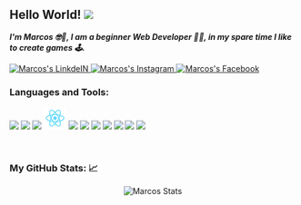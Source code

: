## Hello World! <img src="https://media.giphy.com/media/hvRJCLFzcasrR4ia7z/giphy.gif" width="30px"> 

*__I'm Marcos 🤓🖖, I am a beginner Web Developer 🧑‍💻, in my spare time I like to create games 🕹️.__*

<div>
  <a href="https://www.linkedin.com/in/marcos-guilherme-g-m-campos/" target="_blank">
    <img alt="Marcos's LinkdeIN" height="40px" src="https://i.pinimg.com/originals/58/99/22/589922e187ab719d0afa9c4c2993019b.png" >
  </a>
  <a href="https://www.instagram.com/markimg22/" target="_blank">
    <img alt="Marcos's Instagram" height="40px" src="https://mairacuryteam.com.br/wp-content/uploads/2019/05/logo-instagram-png-fundo-transparente13-1.png" />
  </a>
  <a href="https://www.facebook.com/Markimg22" target="_blank">
    <img alt="Marcos's Facebook" height="40px" src="https://i1.wp.com/www.telesintese.com.br/wp-content/uploads/2016/09/facebook-flat-vector-logo-400x400.png?fit=400%2C400&ssl=1" />
  </a>
</div>

### Languages and Tools:

<code><img height="40" src="https://logodownload.org/wp-content/uploads/2016/10/html5-logo-8.png"></code>
<code><img height="40" src="https://terminalroot.com.br/assets/img/css/css.png"></code>
<code><img height="40" src="https://www.dialhost.com.br/blog/wp-content/uploads/2019/09/javascript_logo.png"></code>
<code><img height="40" src="https://raw.githubusercontent.com/github/explore/80688e429a7d4ef2fca1e82350fe8e3517d3494d/topics/react/react.png"></code>
<code><img height="40" src="https://miro.medium.com/max/400/1*tfZa4vsI6UusJYt_fzvGnQ.png"></code>
<code><img height="40" src="https://getbootstrap.com.br/docs/4.1/assets/img/bootstrap-stack.png"></code>
<code><img height="40" src="https://www.di.ubi.pt/~fsilva/pjd/img/C_Sharp_logo.png"></code>
<code><img height="40" src="https://cdn4.iconfinder.com/data/icons/various-icons-2/476/Unity.png"></code>
<code><img height="40" src="https://git-scm.com/images/logos/downloads/Git-Icon-1788C.png"></code>
<code><img height="40" src="https://user-images.githubusercontent.com/674621/71187801-14e60a80-2280-11ea-94c9-e56576f76baf.png"></code>
<code><img height="40" src="https://upload.wikimedia.org/wikipedia/commons/thumb/3/33/Figma-logo.svg/1667px-Figma-logo.svg.png"></code>

<br />

### My GitHub Stats: 📈 
<p align="center"> <img src="https://github-readme-stats.vercel.app/api?username=Markimg22&show_icons=true&theme=gotham&repo=github-readme-stats" alt="Marcos Stats" />
